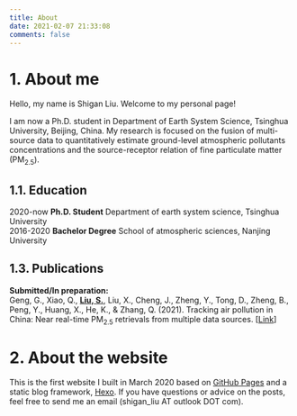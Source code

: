```yaml
---
title: About
date: 2021-02-07 21:33:08
comments: false
---
```


# 1. About me
Hello, my name is Shigan Liu. Welcome to my personal page!          

I am now a Ph.D. student in Department of Earth System Science, Tsinghua University, Beijing, China. My research is focused on the fusion of multi-source data to quantitatively estimate ground-level atmospheric pollutants concentrations and the source-receptor relation of fine particulate matter (PM<sub>2.5</sub>).        

## 1.1. Education
2020-now **Ph.D. Student** Department of earth system science, Tsinghua University        
2016-2020 **Bachelor Degree** School of atmospheric sciences, Nanjing University           

## 1.3. Publications
**Submitted/In preparation:**       
Geng, G., Xiao, Q., <u>**Liu, S.**</u>, Liu, X., Cheng, J., Zheng, Y., Tong, D., Zheng, B., Peng, Y., Huang, X., He, K., & Zhang, Q. (2021). Tracking air pollution in China: Near real-time PM<sub>2.5</sub> retrievals from multiple data sources. [[Link](https://arxiv.org/abs/2103.06520)]       

# 2. About the website
This is the first website I built in March 2020 based on [GitHub Pages](https://pages.github.com/) and a static blog framework, [Hexo](https://hexo.io/). If you have questions or advice on the posts, feel free to send me an email (shigan_liu AT outlook DOT com).    
